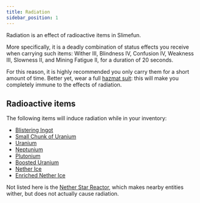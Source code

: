 ```yaml
---
title: Radiation
sidebar_position: 1
---
```


Radiation is an effect of radioactive items in Slimefun.

More specifically, it is a deadly combination of status effects you receive when carrying such items: Wither III, Blindness IV, Confusion IV, Weakness III, Slowness II, and Mining Fatigue II, for a duration of 20 seconds.

For this reason, it is highly recommended you only carry them for a short amount of time. Better yet, wear a full [hazmat suit](Armor#hazmat-suit): this will make you completely immune to the effects of radiation.

## Radioactive items

The following items will induce radiation while in your inventory:

* [Blistering Ingot](Blistering-Ingot)
* [Small Chunk of Uranium](Uranium)
* [Uranium](Uranium)
* [Neptunium](Neptunium)
* [Plutonium](Plutonium)
* [Boosted Uranium](Boosted-Uranium)
* [Nether Ice](Nether-Ice)
* [Enriched Nether Ice](Enriched-Nether-Ice)

Not listed here is the [Nether Star Reactor](Reactors), which makes nearby entities wither, but does not actually cause radiation.
